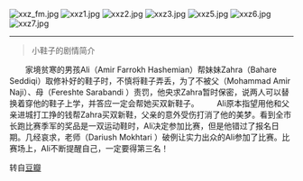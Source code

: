 ![xxz_fm.jpg](http://imgchr.com/images/xxz_fm.jpg)
![xxz1.jpg](http://imgchr.com/images/xxz1.jpg)
![xxz2.jpg](http://imgchr.com/images/xxz2.jpg)
![xxz3.jpg](http://imgchr.com/images/xxz3.jpg)
![xxz5.jpg](http://imgchr.com/images/xxz5.jpg)
![xxz6.jpg](http://imgchr.com/images/xxz6.jpg)
![xxz7.jpg](http://imgchr.com/images/xxz7.jpg)

---

>小鞋子的剧情简介

　　家境贫寒的男孩Ali（Amir Farrokh Hashemian）帮妹妹Zahra（Bahare Seddiqi）取修补好的鞋子时，不慎将鞋子弄丢，为了不被父（Mohammad Amir Naji）、母（Fereshte Sarabandi ）责罚，他央求Zahra暂时保密，说两人可以替换着穿他的鞋子上学，并答应一定会帮她买双新鞋子。 
　　Ali原本指望用他和父亲进城打工挣的钱帮Zahra买双新鞋，父亲的意外受伤打消了他的美梦。看到全市长跑比赛季军的奖品是一双运动鞋时，Ali决定参加比赛，但是他错过了报名日期。几经哀求，老师（Dariush Mokhtari ）破例让实力出众的Ali参加了比赛。比赛场上，Ali不断提醒自己，一定要得第三名！

转自[豆瓣](http://movie.douban.com/subject/1303021/?source=new_aladdin)









